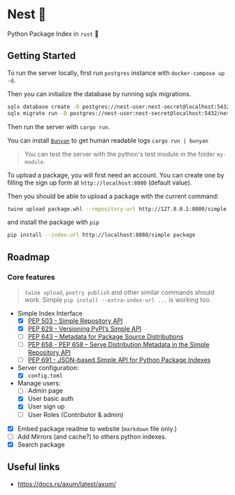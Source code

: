 # Nest 🪺

Python Package Index in `rust` 🦀

## Getting Started

To run the server locally, first run `postgres` instance with `docker-compose up -d`.

Then you can initialize the database by running sqlx migrations.

```sh
sqlx database create -D postgres://nest-user:nest-secret@localhost:5432/nest
sqlx migrate run -D postgres://nest-user:nest-secret@localhost:5432/nest
```

Then run the server with `cargo run`.

You can install [`Bunyan`](https://crates.io/crates/bunyan) to get human readable logs  `cargo run | bunyan`

> You can test the server with the python's test module in the folder `my-module`.

To upload a package, you will first need an account. You can create one by filling the sign up form at `http://localhost:8080` (default value).

Then you should be able to upload a package with the current command:

```sh
twine upload package.whl --repository-url http://127.0.0.1:8080/simple
```

and install the package with `pip`

```sh
pip install --index-url http://localhost:8080/simple package
```

## Roadmap

### Core features

> `twine upload`, `poetry publish` and other similar commands should work.
> Simple `pip install --extra-index-url ...` is working too.

- Simple Index Interface
  - [x] [PEP 503 - Simple Repository API](https://peps.python.org/pep-0503/)
  - [x] [PEP 629 - Versioning PyPI’s Simple API](https://peps.python.org/pep-0629/)
  - [ ] [PEP 643 – Metadata for Package Source Distributions](https://peps.python.org/pep-0643/)
  - [ ] [PEP 658 - PEP 658 – Serve Distribution Metadata in the Simple Repository API](https://peps.python.org/pep-0658/)
  - [ ] [PEP 691 - JSON-based Simple API for Python Package Indexes](https://peps.python.org/pep-0691/)
- Server configuration:
  - [x] `config.toml`
- Manage users:
  - [ ] Admin page
  - [x] User basic auth
  - [x] User sign up
  - [ ] User Roles (Contributor & admin)
- [x] Embed package readme to website (`markdown` file only.)
- [ ] Add Mirrors (and cache?) to others python indexes.
- [x] Search package

## Useful links

- <https://docs.rs/axum/latest/axum/>

